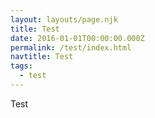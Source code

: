 ```yaml
---
layout: layouts/page.njk
title: Test
date: 2016-01-01T00:00:00.000Z
permalink: /test/index.html
navtitle: Test
tags:
  - test
---
```


Test

